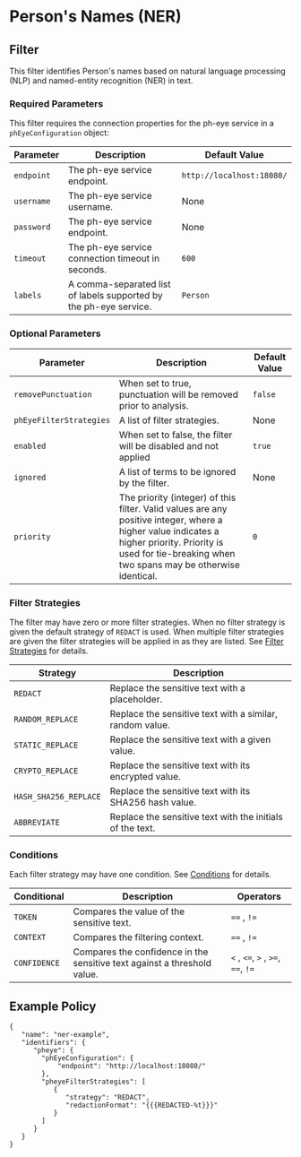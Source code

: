 # Person's Names (NER)

## Filter

This filter identifies Person's names based on natural language processing (NLP) and named-entity recognition (NER) in
text.

### Required Parameters

This filter requires the connection properties for the ph-eye service in a `phEyeConfiguration` object:

| Parameter  | Description                                                       | Default Value             |
|------------|-------------------------------------------------------------------|---------------------------|
| `endpoint` | The ph-eye service endpoint.                                      | `http://localhost:18080/` |
| `username` | The ph-eye service username.                                      | None                      |
| `password` | The ph-eye service endpoint.                                      | None                      |
| `timeout`  | The ph-eye service connection timeout in seconds.                 | `600`                     |
| `labels`   | A comma-separated list of labels supported by the ph-eye service. | `Person`                  |

### Optional Parameters

| Parameter               | Description                                                                                                                                                                                                  | Default Value |
|-------------------------|--------------------------------------------------------------------------------------------------------------------------------------------------------------------------------------------------------------|---------------|
| `removePunctuation`     | When set to true, punctuation will be removed prior to analysis.                                                                                                                                             | `false`       |
| `phEyeFilterStrategies` | A list of filter strategies.                                                                                                                                                                                 | None          |
| `enabled`               | When set to false, the filter will be disabled and not applied                                                                                                                                               | `true`        |
| `ignored`               | A list of terms to be ignored by the filter.                                                                                                                                                                 | None          |
| `priority`              | The priority (integer) of this filter. Valid values are any positive integer, where a higher value indicates a higher priority. Priority is used for tie-breaking when two spans may be otherwise identical. | `0`           |

### Filter Strategies

The filter may have zero or more filter strategies. When no filter strategy is given the default strategy of `REDACT` is
used. When multiple filter strategies are given the filter strategies will be applied in as they are listed.
See [Filter Strategies](#filter-strategies) for details.

| Strategy              | Description                                               |
|-----------------------|-----------------------------------------------------------|
| `REDACT`              | Replace the sensitive text with a placeholder.            |
| `RANDOM_REPLACE`      | Replace the sensitive text with a similar, random value.  |
| `STATIC_REPLACE`      | Replace the sensitive text with a given value.            |
| `CRYPTO_REPLACE`      | Replace the sensitive text with its encrypted value.      |
| `HASH_SHA256_REPLACE` | Replace the sensitive text with its SHA256 hash value.    |
| `ABBREVIATE`          | Replace the sensitive text with the initials of the text. |

### Conditions

Each filter strategy may have one condition. See [Conditions](#conditions) for details.

| Conditional  | Description                                                              | Operators                          |
|--------------|--------------------------------------------------------------------------|------------------------------------|
| `TOKEN`      | Compares the value of the sensitive text.                                | `==` , `!=`                        |
| `CONTEXT`    | Compares the filtering context.                                          | `==` , `!=`                        |
| `CONFIDENCE` | Compares the confidence in the sensitive text against a threshold value. | `<` , `<=`, `>` , `>=`, `==`, `!=` |

## Example Policy

```
{
   "name": "ner-example",
   "identifiers": {
      "pheye": {
        "phEyeConfiguration": {
            "endpoint": "http://localhost:18080/"
        },
        "pheyeFilterStrategies": [
           {
              "strategy": "REDACT",
              "redactionFormat": "{{{REDACTED-%t}}}"
           }
        ]
      }
   }
}
```
